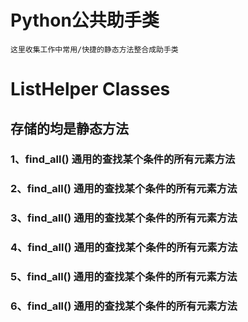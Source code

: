 Python公共助手类
====
    这里收集工作中常用/快捷的静态方法整合成助手类


# ListHelper Classes
## 存储的均是静态方法
### 1、find_all()    通用的查找某个条件的所有元素方法
### 2、find_all()    通用的查找某个条件的所有元素方法
### 3、find_all()    通用的查找某个条件的所有元素方法
### 4、find_all()    通用的查找某个条件的所有元素方法
### 5、find_all()    通用的查找某个条件的所有元素方法
### 6、find_all()    通用的查找某个条件的所有元素方法
